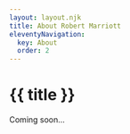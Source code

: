 ```yaml
---
layout: layout.njk
title: About Robert Marriott
eleventyNavigation:
  key: About
  order: 2
---
```


# {{ title }}

Coming soon...
